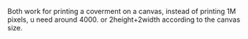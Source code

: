 Both work for printing a coverment on a canvas, instead of printing 1M pixels, u need around 4000. or 2height+2width according to the canvas size. 
